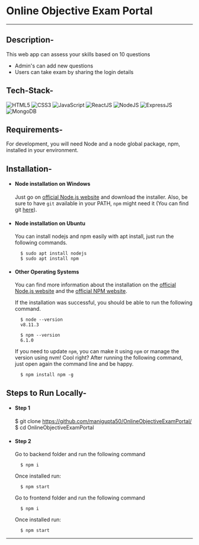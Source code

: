 
# Online Objective Exam Portal

---

## Description-

This web app can assess your skills based on 10 questions

- Admin's can add new questions
- Users can take exam by sharing the login details

## Tech-Stack-

<div align="left">
<img alt="HTML5" src="https://img.shields.io/badge/html5-%23E34F26.svg?style=for-the-badge&logo=html5&logoColor=white"/>
<img alt="CSS3" src="https://img.shields.io/badge/css3-%231572B6.svg?style=for-the-badge&logo=css3&logoColor=white"/> 
<img alt="JavaScript" src="https://img.shields.io/badge/javascript-%23323330.svg?style=for-the-badge&logo=javascript&logoColor=%23F7DF1E"/>
<img alt="ReactJS" src="https://img.shields.io/badge/react-%2320232a.svg?style=for-the-badge&logo=react&logoColor=%2361DAFB"/>
<img alt="NodeJS" src="https://img.shields.io/badge/node.js-6DA55F?style=for-the-badge&logo=node.js&logoColor=white"/>
<img alt="ExpressJS" src="https://img.shields.io/badge/express.js-%23404d59.svg?style=for-the-badge&logo=express&logoColor=%2361DAFB"/>
<img alt="MongoDB" src="https://img.shields.io/badge/MongoDB-%234ea94b.svg?style=for-the-badge&logo=mongodb&logoColor=white"/>

</div>


## Requirements-

For development, you will need Node and a node global package, npm, installed in your environment.

## Installation-

- #### Node installation on Windows

    Just go on [official Node.js website](https://nodejs.org/) and download the installer.
    Also, be sure to have `git` available in your PATH, `npm` might need it (You can find git [here](https://git-scm.com/)).

- #### Node installation on Ubuntu

    You can install nodejs and npm easily with apt install, just run the following commands.

        $ sudo apt install nodejs
        $ sudo apt install npm

- #### Other Operating Systems
    You can find more information about the installation on the [official Node.js website](https://nodejs.org/) and the [official NPM website](https://npmjs.org/).

    If the installation was successful, you should be able to run the following command.

        $ node --version
        v8.11.3

        $ npm --version
        6.1.0

    If you need to update `npm`, you can make it using `npm` or manage the version using nvm! Cool right? After running the following command, just open again the command line and be happy.

        $ npm install npm -g

## Steps to Run Locally-

- #### Step 1
    
    $ git clone https://github.com/manigupta50/OnlineObjectiveExamPortal/
    $ cd OnlineObjectiveExamPortal

- #### Step 2
    Go to backend folder and run the following command
    
        $ npm i
    
    Once installed run:
    
        $ npm start
    
    Go to frontend folder and run the following command
    
        $ npm i
    
    Once installed run:
    
        $ npm start

---

